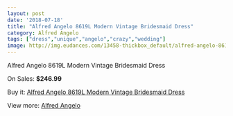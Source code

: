 ```yaml
---
layout: post
date: '2018-07-18'
title: "Alfred Angelo 8619L Modern Vintage Bridesmaid Dress"
category: Alfred Angelo
tags: ["dress","unique","angelo","crazy","wedding"]
image: http://img.eudances.com/13458-thickbox_default/alfred-angelo-8619l-modern-vintage-bridesmaid-dress.jpg
---
```

Alfred Angelo 8619L Modern Vintage Bridesmaid Dress

On Sales: **$246.99**
<a href="https://www.eudances.com/en/alfred-angelo/4063-alfred-angelo-8619l-modern-vintage-bridesmaid-dress.html"><amp-img layout="responsive" width="600" height="600" src="//img.eudances.com/13458-thickbox_default/alfred-angelo-8619l-modern-vintage-bridesmaid-dress.jpg" alt="Alfred Angelo 8619L Modern Vintage Bridesmaid Dress 0" /></a>
<a href="https://www.eudances.com/en/alfred-angelo/4063-alfred-angelo-8619l-modern-vintage-bridesmaid-dress.html"><amp-img layout="responsive" width="600" height="600" src="//img.eudances.com/13459-thickbox_default/alfred-angelo-8619l-modern-vintage-bridesmaid-dress.jpg" alt="Alfred Angelo 8619L Modern Vintage Bridesmaid Dress 1" /></a>

Buy it: [Alfred Angelo 8619L Modern Vintage Bridesmaid Dress](https://www.eudances.com/en/alfred-angelo/4063-alfred-angelo-8619l-modern-vintage-bridesmaid-dress.html "Alfred Angelo 8619L Modern Vintage Bridesmaid Dress")

View more: [Alfred Angelo](https://www.eudances.com/en/51-alfred-angelo "Alfred Angelo")